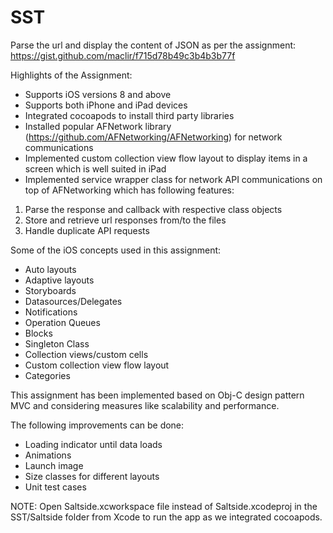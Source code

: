 # SST

Parse the url and display the content of JSON as per the assignment: https://gist.github.com/maclir/f715d78b49c3b4b3b77f

Highlights of the Assignment:
- Supports iOS versions 8 and above
- Supports both iPhone and iPad devices
- Integrated cocoapods to install third party libraries
- Installed popular AFNetwork library (https://github.com/AFNetworking/AFNetworking) for network communications
- Implemented custom collection view flow layout to display items in a screen which is well suited in iPad
- Implemented service wrapper class for network API communications on top of AFNetworking which has following features: 
1. Parse the response and callback with respective class objects
2. Store and retrieve url responses from/to the files
3. Handle duplicate API requests

Some of the iOS concepts used in this assignment:
- Auto layouts
- Adaptive layouts
- Storyboards
- Datasources/Delegates
- Notifications
- Operation Queues
- Blocks
- Singleton Class
- Collection views/custom cells
- Custom collection view flow layout
- Categories

This assignment has been implemented based on Obj-C design pattern MVC and considering measures like scalability and performance.

The following improvements can be done:
- Loading indicator until data loads
- Animations
- Launch image
- Size classes for different layouts
- Unit test cases

NOTE: Open Saltside.xcworkspace file instead of Saltside.xcodeproj in the SST/Saltside folder from Xcode to run the app as we integrated cocoapods.
